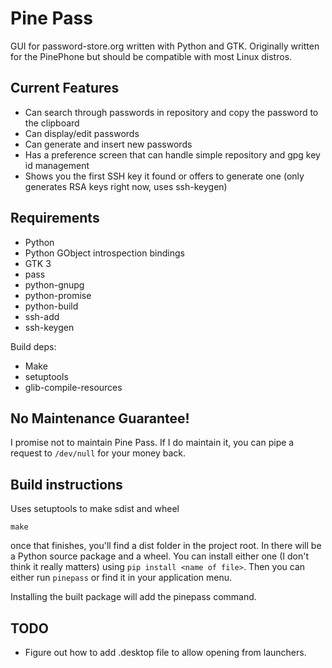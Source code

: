 # Pine Pass

GUI for password-store.org written with Python and GTK.
Originally written for the PinePhone but should be compatible
with most Linux distros.

## Current Features

* Can search through passwords in repository and copy the password to the clipboard
* Can display/edit passwords
* Can generate and insert new passwords
* Has a preference screen that can handle simple repository and gpg key id management
* Shows you the first SSH key it found or offers to generate one (only generates RSA keys right now, uses ssh-keygen)

## Requirements

* Python
* Python GObject introspection bindings
* GTK 3
* pass
* python-gnupg
* python-promise
* python-build
* ssh-add
* ssh-keygen

Build deps:

* Make
* setuptools
* glib-compile-resources



## No Maintenance Guarantee!

I promise not to maintain Pine Pass. If I do maintain it, you can pipe a request to `/dev/null` for your money back.

## Build instructions

Uses setuptools to make sdist and wheel


```
make
```

once that finishes, you'll find a dist folder in the project root. In there will be a Python source package and a wheel.
You can install either one (I don't think it really matters) using `pip install <name of file>`. Then you can either run `pinepass` or find it in your application menu.

Installing the built package will add the pinepass command.

## TODO
* Figure out how to add .desktop file to allow opening from launchers.
